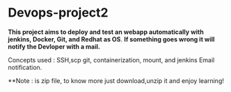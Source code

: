 # Devops-project2

**This project aims to deploy and test an webapp automatically with jenkins, Docker, Git, and Redhat as OS**. **If something  goes wrong it will notify the Devloper with a mail.** 

Concepts used : SSH,scp git, containerization, mount, and jenkins Email notification.  

**Note :     is zip file, to know more just download,unzip it and enjoy learning!
